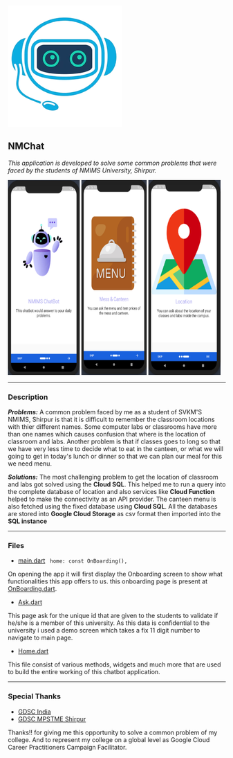 ![NMChat](./assets/images/robo.png)

## NMChat

*This application is developed to solve some common problems that were faced by the students of NMIMS University, Shirpur.*

<p>
<img src="./assets/glimpse/onboard1.png" width="33%" height="450">
<img src="./assets/glimpse/onboard2.png" width="30%" height="450">
<img src="./assets/glimpse/onboard3.png" width="33%" height="450">
</p>

---

### Description
***Problems:*** A common problem faced by me as a student of SVKM'S NMIMS, Shirpur is that it is difficult to remember the classroom locations with thier different names. Some computer labs or classrooms have more than one names which causes confusion that where is the location of classroom and labs.
Another problem is that if classes goes to long so that we have very less time to decide what to eat in the canteen, or what we will going to get in today's lunch or dinner so that we can plan our meal for this we need menu.

***Solutions:*** The most challenging problem to get the location of classroom and labs got solved using the **Cloud SQL**. This helped me to run a query into the complete database of location and also services like **Cloud Function** helped to make the connectivity as an API provider.
The canteen menu is also fetched using the fixed database using **Cloud SQL**.
All the databases are stored into **Google Cloud Storage** as csv format then imported into the **SQL instance**

---

### Files
- [main.dart](./lib/main.dart)
``` home: const OnBoarding(),```

On opening the app it will first display the Onboarding screen to show what functionalities this app offers to us.
this onboarding page is present at [OnBoarding.dart](./lib/OnBoarding/OnBoarding.dart).

- [Ask.dart](./lib/Ask/Ask.dart)

This page ask for the unique id that are given to the students to validate if he/she is a member of this university.
As this data is confidential to the university i used a demo screen which takes a fix 11 digit number to navigate to main page.

- [Home.dart](./lib/HomePage/HomePage.dart)

This file consist of various methods, widgets and much more that are used to build the entire working of this chatbot application.

---

### Special Thanks
- [GDSC India]()
- [GDSC MPSTME Shirpur]()

Thanks!! for giving me this opportunity to solve a common problem of my college. And to represent my college on a global level as Google Cloud Career Practitioners Campaign Facilitator.